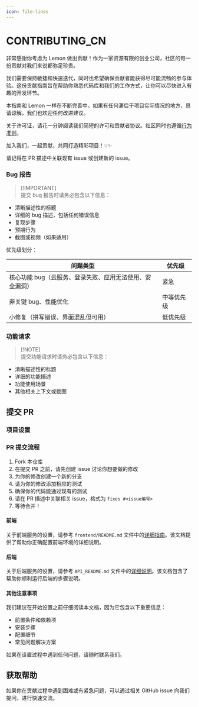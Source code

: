 ```yaml
---
icon: file-lines
---
```


# CONTRIBUTING\_CN

非常感谢你考虑为 Lemon 做出贡献！作为一家资源有限的创业公司，社区的每一份贡献对我们来说都弥足珍贵。

我们需要保持敏捷和快速迭代，同时也希望确保贡献者能获得尽可能流畅的参与体验。这份贡献指南旨在帮助你熟悉代码库和我们的工作方式，让你可以尽快进入有趣的开发环节。

本指南和 Lemon 一样在不断完善中。如果有任何滞后于项目实际情况的地方，恳请谅解，我们也欢迎任何改进建议。

关于许可证，请花一分钟阅读我们简短的许可和贡献者协议。社区同时也遵循[行为准则](https://github.com/hexdocom/lemon/blob/main/CODE_OF_CONDUCT.md)。

加入我们，一起贡献，共同打造精彩项目！💡✨

请记得在 PR 描述中关联现有 issue 或创建新的 issue。

### Bug 报告

> \[!IMPORTANT]
> \
> 提交 bug 报告时请务必包含以下信息：

* 清晰描述性的标题
* 详细的 bug 描述，包括任何错误信息
* 复现步骤
* 预期行为
* 截图或视频（如果适用）

优先级划分：

| 问题类型                           | 优先级   |
| ------------------------------ | ----- |
| 核心功能 bug（云服务、登录失败、应用无法使用、安全漏洞） | 紧急    |
| 非关键 bug、性能优化                   | 中等优先级 |
| 小修复（拼写错误、界面混乱但可用）              | 低优先级  |

### 功能请求

> \[!NOTE]
> \
> 提交功能请求时请务必包含以下信息：

* 清晰描述性的标题
* 详细的功能描述
* 功能使用场景
* 其他相关上下文或截图

## 提交 PR

### 项目设置

### PR 提交流程

1. Fork 本仓库
2. 在提交 PR 之前，请先创建 issue 讨论你想要做的修改
3. 为你的修改创建一个新的分支
4. 请为你的修改添加相应的测试
5. 确保你的代码能通过现有的测试
6. 请在 PR 描述中关联相关 issue，格式为 `fixes #<issue编号>`
7. 等待合并！

#### 前端

关于前端服务的设置，请参考 `frontend/README.md` 文件中的[详细指南](https://github.com/hexdocom/lemon/blob/main/frontend/WEB_README.md)。该文档提供了帮助你正确配置前端环境的详细说明。

#### 后端

关于后端服务的设置，请参考 `API_README.md` 文件中的[详细说明](https://github.com/hexdocom/lemon/blob/main/API_README.md)。该文档包含了帮助你顺利运行后端的步骤说明。

#### 其他注意事项

我们建议在开始设置之前仔细阅读本文档，因为它包含以下重要信息：

* 前置条件和依赖项
* 安装步骤
* 配置细节
* 常见问题解决方案

如果在设置过程中遇到任何问题，请随时联系我们。

## 获取帮助

如果你在贡献过程中遇到困难或有紧急问题，可以通过相关 GitHub issue 向我们提问，进行快速交流。
